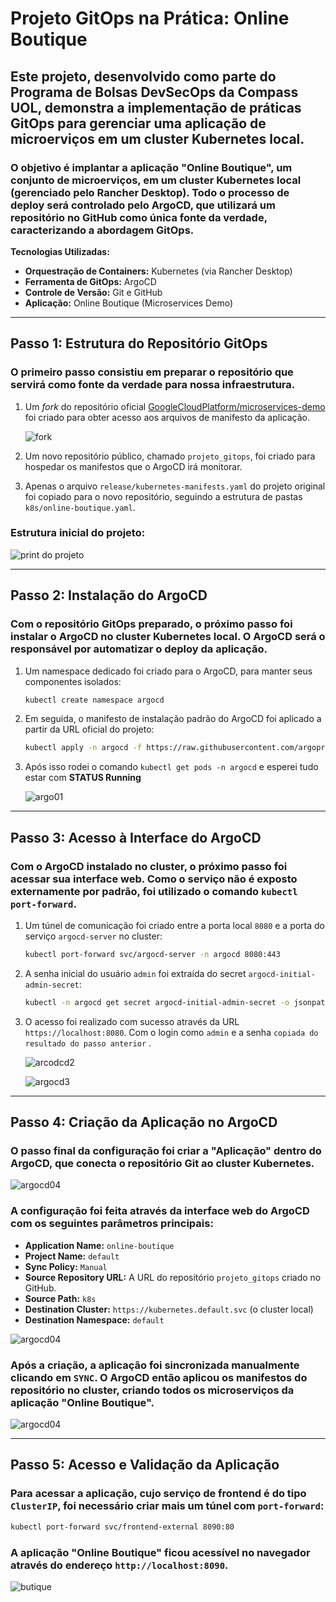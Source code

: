 # Projeto GitOps na Prática: Online Boutique

## Este projeto, desenvolvido como parte do Programa de Bolsas DevSecOps da Compass UOL, demonstra a implementação de práticas GitOps para gerenciar uma aplicação de microerviços em um cluster Kubernetes local.

### O objetivo é implantar a aplicação "Online Boutique", um conjunto de microerviços, em um cluster Kubernetes local (gerenciado pelo Rancher Desktop). Todo o processo de deploy será controlado pelo ArgoCD, que utilizará um repositório no GitHub como única fonte da verdade, caracterizando a abordagem GitOps. 

**Tecnologias Utilizadas:**
* **Orquestração de Containers:** Kubernetes (via Rancher Desktop) 
* **Ferramenta de GitOps:** ArgoCD 
* **Controle de Versão:** Git e GitHub 
* **Aplicação:** Online Boutique (Microservices Demo) 

---

## Passo 1: Estrutura do Repositório GitOps

### O primeiro passo consistiu em preparar o repositório que servirá como fonte da verdade para nossa infraestrutura.

1.  Um *fork* do repositório oficial [GoogleCloudPlatform/microservices-demo](https://github.com/GoogleCloudPlatform/microservices-demo) foi criado para obter acesso aos arquivos de manifesto da aplicação. 

    ![fork](imagens/fork.jpg)

2.  Um novo repositório público, chamado `projeto_gitops`, foi criado para hospedar os manifestos que o ArgoCD irá monitorar. 
3.  Apenas o arquivo `release/kubernetes-manifests.yaml` do projeto original foi copiado para o novo repositório, seguindo a estrutura de pastas `k8s/online-boutique.yaml`. 

### Estrutura inicial do projeto:

![print do projeto](imagens/image.png)

---

## Passo 2: Instalação do ArgoCD

### Com o repositório GitOps preparado, o próximo passo foi instalar o ArgoCD no cluster Kubernetes local. O ArgoCD será o responsável por automatizar o deploy da aplicação.

1.  Um namespace dedicado foi criado para o ArgoCD, para manter seus componentes isolados:
    ```bash
    kubectl create namespace argocd
    ```
2.  Em seguida, o manifesto de instalação padrão do ArgoCD foi aplicado a partir da URL oficial do projeto:
    ```bash
    kubectl apply -n argocd -f https://raw.githubusercontent.com/argoproj/argo-cd/stable/manifests/install.yaml
    ```
3. Após isso rodei o comando `kubectl get pods -n argocd` e esperei tudo estar com **STATUS Running**

    ![argo01](imagens/argocd_01.jpg)

---

## Passo 3: Acesso à Interface do ArgoCD

### Com o ArgoCD instalado no cluster, o próximo passo foi acessar sua interface web. Como o serviço não é exposto externamente por padrão, foi utilizado o comando `kubectl port-forward`.

1.  Um túnel de comunicação foi criado entre a porta local `8080` e a porta do serviço `argocd-server` no cluster:

    ```bash
    kubectl port-forward svc/argocd-server -n argocd 8080:443
    ```
2.  A senha inicial do usuário `admin` foi extraída do secret `argocd-initial-admin-secret`:

    ```bash
    kubectl -n argocd get secret argocd-initial-admin-secret -o jsonpath="{.data.password}" | base64 -d
    ```
3.  O acesso foi realizado com sucesso através da URL `https://localhost:8080`.
    Com o login como `admin` e a senha `copiada do resultado do passo anterior` .

    ![arcodcd2](imagens/argocd_02.jpg)

    ![argocd3](imagens/argocd_03.jpg)

---

## Passo 4: Criação da Aplicação no ArgoCD

### O passo final da configuração foi criar a "Aplicação" dentro do ArgoCD, que conecta o repositório Git ao cluster Kubernetes.

![argocd04](imagens/argocd_04.jpg)

### A configuração foi feita através da interface web do ArgoCD com os seguintes parâmetros principais:
- **Application Name:** `online-boutique`
- **Project Name:** `default`
- **Sync Policy:** `Manual`
- **Source Repository URL:** A URL do repositório `projeto_gitops` criado no GitHub.
- **Source Path:** `k8s`
- **Destination Cluster:** `https://kubernetes.default.svc` (o cluster local)
- **Destination Namespace:** `default`

![argocd04](imagens/argocd_05.jpg)

### Após a criação, a aplicação foi sincronizada manualmente clicando em `SYNC`. O ArgoCD então aplicou os manifestos do repositório no cluster, criando todos os microserviços da aplicação "Online Boutique".

![argocd04](imagens/argocd_06.jpg)

---

## Passo 5: Acesso e Validação da Aplicação

### Para acessar a aplicação, cujo serviço de frontend é do tipo `ClusterIP`, foi necessário criar mais um túnel com `port-forward`:

```bash
kubectl port-forward svc/frontend-external 8090:80
```

### A aplicação "Online Boutique" ficou acessível no navegador através do endereço `http://localhost:8090`.

![butique](imagens/butiqe_01.jpg)

